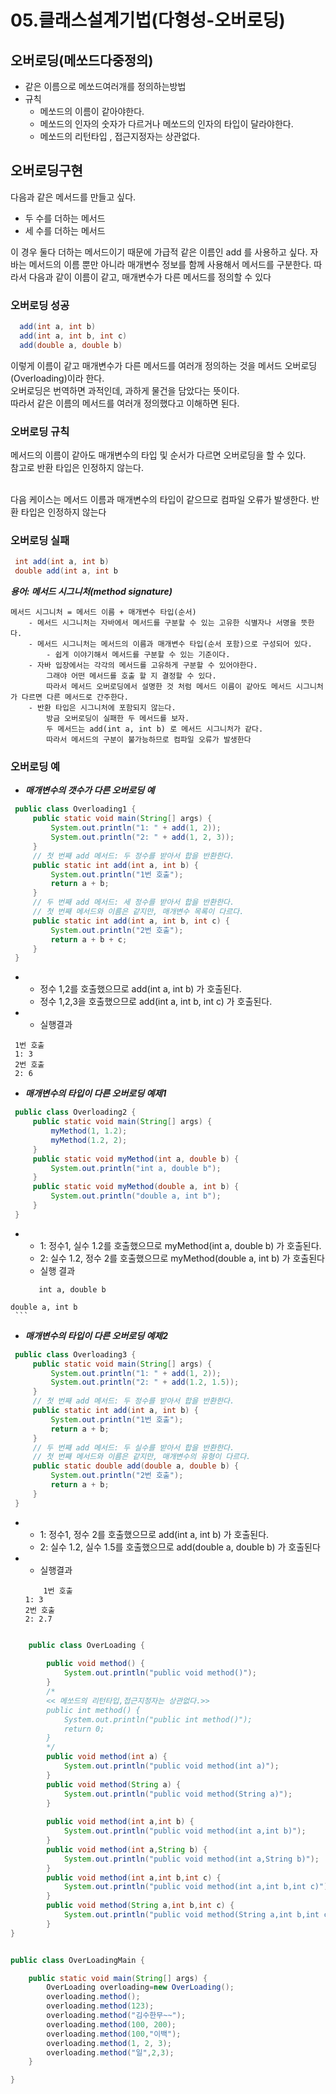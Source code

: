 # 05.클래스설계기법(다형성-오버로딩)

## 오버로딩(메쏘드다중정의)
  - 같은 이름으로 메쏘드여러개를 정의하는방법
  - 규칙
     + 메쏘드의 이름이 같아야한다.
     + 메쏘드의 인자의 숫자가 다르거나 메쏘드의 인자의 타입이 달라야한다.
     + 메쏘드의 리턴타입 , 접근지정자는 상관없다.

 ## 오버로딩구현
 다음과 같은 메서드를 만들고 싶다.
  - 두 수를 더하는 메서드
  - 세 수를 더하는 메서드  

 이 경우 둘다 더하는 메서드이기 때문에 가급적 같은 이름인 add 를 사용하고 싶다.
 자바는 메서드의 이름 뿐만 아니라 매개변수 정보를 함께 사용해서 메서드를 구분한다.
 따라서 다음과 같이 이름이 같고, 매개변수가 다른 메서드를 정의할 수 있다
  ### 오버로딩 성공
  ```java
	add(int a, int b)
	add(int a, int b, int c)
	add(double a, double b)

  ```
   이렇게 이름이 같고 매개변수가 다른 메서드를 여러개 정의하는 것을 메서드 오버로딩(Overloading)이라 한다.<br>
   오버로딩은 번역하면 과적인데, 과하게 물건을 담았다는 뜻이다.<br> 
   따라서 같은 이름의 메서드를 여러개 정의했다고 이해하면 된다.

  ### 오버로딩 규칙
  메서드의 이름이 같아도 매개변수의 타입 및 순서가 다르면 오버로딩을 할 수 있다.<br> 
  참고로 반환 타입은 인정하지 않는다.<br><br>

  다음 케이스는 메서드 이름과 매개변수의 타입이 같으므로 컴파일 오류가 발생한다. 반환 타입은 인정하지 않는다
  ### 오버로딩 실패
   ```java
	int add(int a, int b)
	double add(int a, int b

   ```

***용어: 메서드 시그니처(method signature)***
```
메서드 시그니처 = 메서드 이름 + 매개변수 타입(순서)
	- 메서드 시그니처는 자바에서 메서드를 구분할 수 있는 고유한 식별자나 서명을 뜻한다. 	
	- 메서드 시그니처는 메서드의 이름과 매개변수 타입(순서 포함)으로 구성되어 있다.
        - 쉽게 이야기해서 메서드를 구분할 수 있는 기준이다.  
	- 자바 입장에서는 각각의 메서드를 고유하게 구분할 수 있어야한다.
		그래야 어떤 메서드를 호출 할 지 결정할 수 있다.
 		따라서 메서드 오버로딩에서 설명한 것 처럼 메서드 이름이 같아도 메서드 시그니처가 다르면 다른 메서드로 간주한다.
	- 반환 타입은 시그니처에 포함되지 않는다.
		방금 오버로딩이 실패한 두 메서드를 보자. 
		두 메서드는 add(int a, int b) 로 메서드 시그니처가 같다.
		따라서 메서드의 구분이 불가능하므로 컴파일 오류가 발생한다
 ```
 ### 오버로딩 예
   - ***매개변수의 갯수가 다른 오버로딩 예***

   ```java
	public class Overloading1 {
		public static void main(String[] args) {
			System.out.println("1: " + add(1, 2));
			System.out.println("2: " + add(1, 2, 3));
		}
		// 첫 번째 add 메서드: 두 정수를 받아서 합을 반환한다.
		public static int add(int a, int b) {
			System.out.println("1번 호출");
			return a + b;
		}
		// 두 번째 add 메서드: 세 정수를 받아서 합을 반환한다.
		// 첫 번째 메서드와 이름은 같지만, 매개변수 목록이 다르다.
		public static int add(int a, int b, int c) {
			System.out.println("2번 호출");
			return a + b + c;
		}
	}
   ```
   -
     - 정수 1,2를 호출했으므로 add(int a, int b) 가 호출된다.
     - 정수 1,2,3을 호출했으므로 add(int a, int b, int c) 가 호출된다.
   
   -
      - 실행결과
     
   ```
	1번 호출
	1: 3
	2번 호출
	2: 6
   ```
 

   - ***매개변수의 타입이 다른 오버로딩 예제1***
   ```java
	public class Overloading2 {
		public static void main(String[] args) {
			myMethod(1, 1.2);
			myMethod(1.2, 2);
		}
		public static void myMethod(int a, double b) {
			System.out.println("int a, double b");
		}
		public static void myMethod(double a, int b) {
			System.out.println("double a, int b");
		}
	}
   ```
   -
     - 1: 정수1, 실수 1.2를 호출했으므로 myMethod(int a, double b) 가 호출된다.
     - 2: 실수 1.2, 정수 2를 호출했으므로 myMethod(double a, int b) 가 호출된다
     - 실행 결과

     ```
       	int a, double b
	double a, int b
     ```
   
   - ***매개변수의 타입이 다른 오버로딩 예제2***

   ```java
	public class Overloading3 {
		public static void main(String[] args) {
			System.out.println("1: " + add(1, 2));
			System.out.println("2: " + add(1.2, 1.5));
		}
		// 첫 번째 add 메서드: 두 정수를 받아서 합을 반환한다.
		public static int add(int a, int b) {
			System.out.println("1번 호출");
			return a + b;
		}
		// 두 번째 add 메서드: 두 실수를 받아서 합을 반환한다.
		// 첫 번째 메서드와 이름은 같지만, 매개변수의 유형이 다르다.
		public static double add(double a, double b) {
			System.out.println("2번 호출");
			return a + b;
		}
	}
   ```

   -
     - 1: 정수1, 정수 2를 호출했으므로 add(int a, int b) 가 호출된다.
     - 2: 실수 1.2, 실수 1.5를 호출했으므로 add(double a, double b) 가 호출된다
  - 
    - 실행결과
    ```
    	1번 호출
	1: 3
	2번 호출
	2: 2.7
    ```
 
```java

	public class OverLoading {
		
		public void method() {
			System.out.println("public void method()");
		}
		/*
		<< 메쏘드의 리턴타입,접근지정자는 상관없다.>>
		public int method() {
			System.out.println("public int method()");
			return 0;
		}
		*/
		public void method(int a) {
			System.out.println("public void method(int a)");
		}
		public void method(String a) {
			System.out.println("public void method(String a)");
		}
		
		public void method(int a,int b) {
			System.out.println("public void method(int a,int b)");
		}
		public void method(int a,String b) {
			System.out.println("public void method(int a,String b)");
		}
		public void method(int a,int b,int c) {
			System.out.println("public void method(int a,int b,int c)");
		}
		public void method(String a,int b,int c) {
			System.out.println("public void method(String a,int b,int c)");
		}
}


public class OverLoadingMain {

	public static void main(String[] args) {
		OverLoading overloading=new OverLoading();
		overloading.method();
		overloading.method(123);
		overloading.method("김수한무~~");
		overloading.method(100, 200);
		overloading.method(100,"이백");
		overloading.method(1, 2, 3);
		overloading.method("일",2,3);
	}

}

	
```
